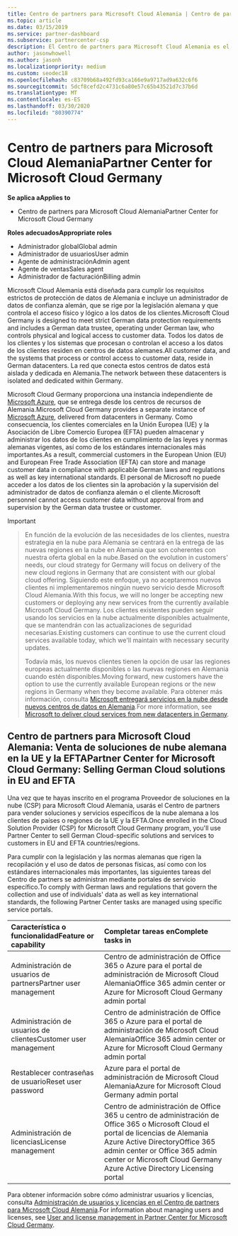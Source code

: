 ```yaml
---
title: Centro de partners para Microsoft Cloud Alemania | Centro de partners para Microsoft Cloud Alemania
ms.topic: article
ms.date: 03/15/2019
ms.service: partner-dashboard
ms.subservice: partnercenter-csp
description: El Centro de partners para Microsoft Cloud Alemania es el portal de empresa para los partners de Microsoft que deseen ofrecer soluciones en la nube de Microsoft a los clientes de países de la UE y la EFTA.
author: jasonwhowell
ms.author: jasonh
ms.localizationpriority: medium
ms.custom: seodec18
ms.openlocfilehash: c83709b68a492fd93ca166e9a9717ad9a632c6f6
ms.sourcegitcommit: 5dcf8cefd2c4731c6a80e57c65b43521d7c37b6d
ms.translationtype: MT
ms.contentlocale: es-ES
ms.lasthandoff: 03/30/2020
ms.locfileid: "80390774"
---
```

# <a name="partner-center-for-microsoft-cloud-germany"></a><span data-ttu-id="0ada2-103">Centro de partners para Microsoft Cloud Alemania</span><span class="sxs-lookup"><span data-stu-id="0ada2-103">Partner Center for Microsoft Cloud Germany</span></span>

<span data-ttu-id="0ada2-104">**Se aplica a**</span><span class="sxs-lookup"><span data-stu-id="0ada2-104">**Applies to**</span></span>

-  <span data-ttu-id="0ada2-105">Centro de partners para Microsoft Cloud Alemania</span><span class="sxs-lookup"><span data-stu-id="0ada2-105">Partner Center for Microsoft Cloud Germany</span></span>

<span data-ttu-id="0ada2-106">**Roles adecuados**</span><span class="sxs-lookup"><span data-stu-id="0ada2-106">**Appropriate roles**</span></span>
-   <span data-ttu-id="0ada2-107">Administrador global</span><span class="sxs-lookup"><span data-stu-id="0ada2-107">Global admin</span></span>
-   <span data-ttu-id="0ada2-108">Administrador de usuarios</span><span class="sxs-lookup"><span data-stu-id="0ada2-108">User admin</span></span>
-   <span data-ttu-id="0ada2-109">Agente de administración</span><span class="sxs-lookup"><span data-stu-id="0ada2-109">Admin agent</span></span>
-   <span data-ttu-id="0ada2-110">Agente de ventas</span><span class="sxs-lookup"><span data-stu-id="0ada2-110">Sales agent</span></span>
-   <span data-ttu-id="0ada2-111">Administrador de facturación</span><span class="sxs-lookup"><span data-stu-id="0ada2-111">Billing admin</span></span>

<span data-ttu-id="0ada2-112">Microsoft Cloud Alemania está diseñada para cumplir los requisitos estrictos de protección de datos de Alemania e incluye un administrador de datos de confianza alemán, que se rige por la legislación alemana y que controla el acceso físico y lógico a los datos de los clientes.</span><span class="sxs-lookup"><span data-stu-id="0ada2-112">Microsoft Cloud Germany is designed to meet strict German data protection requirements and includes a German data trustee, operating under German law, who controls physical and logical access to customer data.</span></span> <span data-ttu-id="0ada2-113">Todos los datos de los clientes y los sistemas que procesan o controlan el acceso a los datos de los clientes residen en centros de datos alemanes.</span><span class="sxs-lookup"><span data-stu-id="0ada2-113">All customer data, and the systems that process or control access to customer data, reside in German datacenters.</span></span> <span data-ttu-id="0ada2-114">La red que conecta estos centros de datos está aislada y dedicada en Alemania.</span><span class="sxs-lookup"><span data-stu-id="0ada2-114">The network between these datacenters is isolated and dedicated within Germany.</span></span>

<span data-ttu-id="0ada2-115">Microsoft Cloud Germany proporciona una instancia independiente de [Microsoft Azure](https://go.microsoft.com/fwlink/?linkid=847992), que se entrega desde los centros de recursos de Alemania.</span><span class="sxs-lookup"><span data-stu-id="0ada2-115">Microsoft Cloud Germany provides a separate instance of [Microsoft Azure](https://go.microsoft.com/fwlink/?linkid=847992), delivered from datacenters in Germany.</span></span> <span data-ttu-id="0ada2-116">Como consecuencia, los clientes comerciales en la Unión Europea (UE) y la Asociación de Libre Comercio Europea (EFTA) pueden almacenar y administrar los datos de los clientes en cumplimiento de las leyes y normas alemanas vigentes, así como de los estándares internacionales más importantes.</span><span class="sxs-lookup"><span data-stu-id="0ada2-116">As a result, commercial customers in the European Union (EU) and European Free Trade Association (EFTA) can store and manage customer data in compliance with applicable German laws and regulations as well as key international standards.</span></span> <span data-ttu-id="0ada2-117">El personal de Microsoft no puede acceder a los datos de los clientes sin la aprobación y la supervisión del administrador de datos de confianza alemán o el cliente.</span><span class="sxs-lookup"><span data-stu-id="0ada2-117">Microsoft personnel cannot access customer data without approval from and supervision by the German data trustee or customer.</span></span>

> [!IMPORTANT]

> <span data-ttu-id="0ada2-118">En función de la evolución de las necesidades de los clientes, nuestra estrategia en la nube para Alemania se centrará en la entrega de las nuevas regiones en la nube en Alemania que son coherentes con nuestra oferta global en la nube.</span><span class="sxs-lookup"><span data-stu-id="0ada2-118">Based on the evolution in customers' needs, our cloud strategy for Germany will focus on delivery of the new cloud regions in Germany that are consistent with our global cloud offering.</span></span> <span data-ttu-id="0ada2-119">Siguiendo este enfoque, ya no aceptaremos nuevos clientes ni implementaremos ningún nuevo servicio desde Microsoft Cloud Alemania.</span><span class="sxs-lookup"><span data-stu-id="0ada2-119">With this focus, we will no longer be accepting new customers or deploying any new services from the currently available Microsoft Cloud Germany.</span></span> <span data-ttu-id="0ada2-120">Los clientes existentes pueden seguir usando los servicios en la nube actualmente disponibles actualmente, que se mantendrán con las actualizaciones de seguridad necesarias.</span><span class="sxs-lookup"><span data-stu-id="0ada2-120">Existing customers can continue to use the current cloud services available today, which we'll maintain with necessary security updates.</span></span> 
> 
> <span data-ttu-id="0ada2-121">Todavía más, los nuevos clientes tienen la opción de usar las regiones europeas actualmente disponibles o las nuevas regiones en Alemania cuando estén disponibles.</span><span class="sxs-lookup"><span data-stu-id="0ada2-121">Moving forward, new customers have the option to use the currently available European regions or the new regions in Germany when they become available.</span></span> <span data-ttu-id="0ada2-122">Para obtener más información, consulta [Microsoft entregará servicios en la nube desde nuevos centros de datos en Alemania](https://news.microsoft.com/europe/2018/08/31/microsoft-to-deliver-cloud-services-from-new-datacentres-in-germany-in-2019-to-meet-evolving-customer-needs/).</span><span class="sxs-lookup"><span data-stu-id="0ada2-122">For more information, see [Microsoft to deliver cloud services from new datacenters in Germany](https://news.microsoft.com/europe/2018/08/31/microsoft-to-deliver-cloud-services-from-new-datacentres-in-germany-in-2019-to-meet-evolving-customer-needs/).</span></span> 

## <a name="partner-center-for-microsoft-cloud-germany-selling-german-cloud-solutions-in-eu-and-efta"></a><span data-ttu-id="0ada2-123">Centro de partners para Microsoft Cloud Alemania: Venta de soluciones de nube alemana en la UE y la EFTA</span><span class="sxs-lookup"><span data-stu-id="0ada2-123">Partner Center for Microsoft Cloud Germany: Selling German Cloud solutions in EU and EFTA</span></span>

<span data-ttu-id="0ada2-124">Una vez que te hayas inscrito en el programa Proveedor de soluciones en la nube (CSP) para Microsoft Cloud Alemania, usarás el Centro de partners para vender soluciones y servicios específicos de la nube alemana a los clientes de países o regiones de la UE y la EFTA.</span><span class="sxs-lookup"><span data-stu-id="0ada2-124">Once enrolled in the Cloud Solution Provider (CSP) for Microsoft Cloud Germany program, you'll use Partner Center to sell German Cloud-specific solutions and services to customers in EU and EFTA countries/regions.</span></span> 

<span data-ttu-id="0ada2-125">Para cumplir con la legislación y las normas alemanas que rigen la recopilación y el uso de datos de personas físicas, así como con los estándares internacionales más importantes, las siguientes tareas del Centro de partners se administran mediante portales de servicio específico.</span><span class="sxs-lookup"><span data-stu-id="0ada2-125">To comply with German laws and regulations that govern the collection and use of individuals' data as well as key international standards, the following Partner Center tasks are managed using specific service portals.</span></span> 

<span data-ttu-id="0ada2-126">Característica o funcionalidad</span><span class="sxs-lookup"><span data-stu-id="0ada2-126">Feature or capability</span></span> | <span data-ttu-id="0ada2-127">Completar tareas en</span><span class="sxs-lookup"><span data-stu-id="0ada2-127">Complete tasks in</span></span>
:--- | :---
<span data-ttu-id="0ada2-128">Administración de usuarios de partners</span><span class="sxs-lookup"><span data-stu-id="0ada2-128">Partner user management</span></span> | <span data-ttu-id="0ada2-129">Centro de administración de Office 365 o Azure para el portal de administración de Microsoft Cloud Alemania</span><span class="sxs-lookup"><span data-stu-id="0ada2-129">Office 365 admin center or Azure for Microsoft Cloud Germany admin portal</span></span>
<span data-ttu-id="0ada2-130">Administración de usuarios de clientes</span><span class="sxs-lookup"><span data-stu-id="0ada2-130">Customer user management</span></span> | <span data-ttu-id="0ada2-131">Centro de administración de Office 365 o Azure para el portal de administración de Microsoft Cloud Alemania</span><span class="sxs-lookup"><span data-stu-id="0ada2-131">Office 365 admin center or Azure for Microsoft Cloud Germany admin portal</span></span>
<span data-ttu-id="0ada2-132">Restablecer contraseñas de usuario</span><span class="sxs-lookup"><span data-stu-id="0ada2-132">Reset user password</span></span> | <span data-ttu-id="0ada2-133">Azure para el portal de administración de Microsoft Cloud Alemania</span><span class="sxs-lookup"><span data-stu-id="0ada2-133">Azure for Microsoft Cloud Germany admin portal</span></span>
<span data-ttu-id="0ada2-134">Administración de licencias</span><span class="sxs-lookup"><span data-stu-id="0ada2-134">License management</span></span> | <span data-ttu-id="0ada2-135">Centro de administración de Office 365 u centro de administración de Office 365 o Microsoft Cloud el portal de licencias de Alemania Azure Active Directory</span><span class="sxs-lookup"><span data-stu-id="0ada2-135">Office 365 admin center or Office 365 admin center or Microsoft Cloud Germany Azure Active Directory Licensing portal</span></span>


<span data-ttu-id="0ada2-136">Para obtener información sobre cómo administrar usuarios y licencias, consulta [Administración de usuarios y licencias en el Centro de partners para Microsoft Cloud Alemania](user-management-in-partner-center-for-microsoft-cloud-germany.md).</span><span class="sxs-lookup"><span data-stu-id="0ada2-136">For information about managing users and licenses, see [User and license management in Partner Center for Microsoft Cloud Germany](user-management-in-partner-center-for-microsoft-cloud-germany.md).</span></span>


